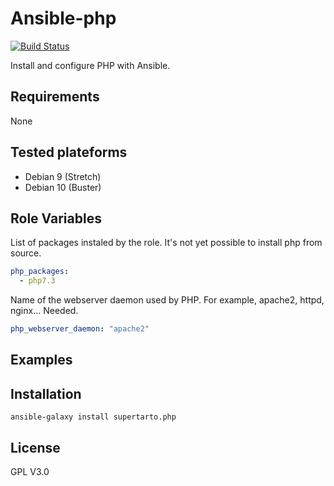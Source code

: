 # Ansible-php
[![Build Status](https://travis-ci.org/supertarto/ansible-php.svg?branch=master)](https://travis-ci.org/supertarto/ansible-php)

Install and configure PHP with Ansible.

## Requirements

None

## Tested plateforms
* Debian 9 (Stretch)
* Debian 10 (Buster)

## Role Variables
List of packages instaled by the role. It's not yet possible to install php from source.
```yaml
php_packages:
  - php7.3
```
Name of the webserver daemon used by PHP. For example, apache2, httpd, nginx... Needed.
```yaml
php_webserver_daemon: "apache2"
```
## Examples


## Installation
```
ansible-galaxy install supertarto.php
```
## License
GPL V3.0
